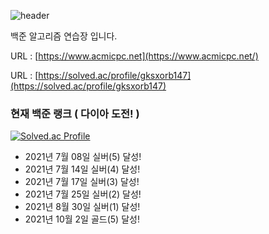 ![header](https://capsule-render.vercel.app/api?type=Waving&color=FEFEFE&height=200&text=Algorithm%20challenge&fontAlignY=35&fontSize=60)


백준 알고리즘 연습장 입니다.

URL : [https://www.acmicpc.net](https://www.acmicpc.net/)

URL : [https://solved.ac/profile/gksxorb147](https://solved.ac/profile/gksxorb147)

### 현재 백준 랭크 ( 다이아 도전! )
[![Solved.ac Profile](http://mazassumnida.wtf/api/v2/generate_badge?boj=gksxorb147)](https://solved.ac/gksxorb147/)

- 2021년 7월 08일  실버(5) 달성!
- 2021년 7월 14일 실버(4) 달성!
- 2021년 7월 17일 실버(3) 달성!
- 2021년 7월 25일 실버(2) 달성!
- 2021년 8월 30일 실버(1) 달성!
- 2021년 10월 2일 골드(5) 달성!
